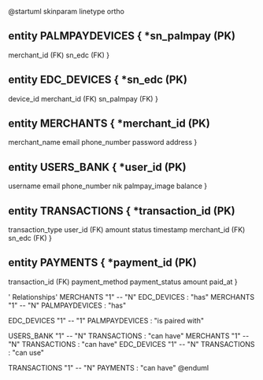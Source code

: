 @startuml
skinparam linetype ortho

entity PALMPAYDEVICES {
\*sn_palmpay (PK)
--
merchant_id (FK)
sn_edc (FK)
}

entity EDC_DEVICES {
\*sn_edc (PK)
--
device_id
merchant_id (FK)
sn_palmpay (FK)
}

entity MERCHANTS {
\*merchant_id (PK)
--
merchant_name
email
phone_number
password
address
}

entity USERS_BANK {
\*user_id (PK)
--
username
email
phone_number
nik
palmpay_image
balance
}

entity TRANSACTIONS {
\*transaction_id (PK)
--
transaction_type
user_id (FK)
amount
status
timestamp
merchant_id (FK)
sn_edc (FK)
}

entity PAYMENTS {
\*payment_id (PK)
--
transaction_id (FK)
payment_method
payment_status
amount
paid_at
}

' Relationships'
MERCHANTS "1" -- "N" EDC_DEVICES : "has"
MERCHANTS "1" -- "N" PALMPAYDEVICES : "has"

EDC_DEVICES "1" -- "1" PALMPAYDEVICES : "is paired with"

USERS_BANK "1" -- "N" TRANSACTIONS : "can have"
MERCHANTS "1" -- "N" TRANSACTIONS : "can have"
EDC_DEVICES "1" -- "N" TRANSACTIONS : "can use"

TRANSACTIONS "1" -- "N" PAYMENTS : "can have"
@enduml
